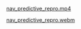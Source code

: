 [nav_predictive_repro.mp4](nav_predictive_repro.mp4)

[nav_predictive_repro.webm](nav_predictive_repro.webm)
